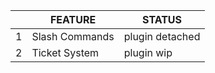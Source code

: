 |     | FEATURE                    | STATUS                                                             |
|-----|----------------------------|--------------------------------------------------------------------|
| 1   | Slash Commands             | plugin detached                                                    |
| 2   | Ticket System              | plugin wip                                                         |